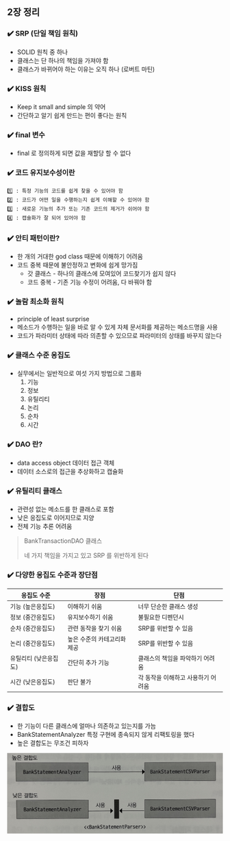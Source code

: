 ## 2장 정리

### ✔️ SRP (단일 책임 원칙)
- SOLID 원칙 중 하나
- 클래스는 단 하나의 책임을 가져야 함
- 클래스가 바뀌어야 하는 이유는 오직 하나 (로버트 마틴)

### ✔️ KISS 원칙
- Keep it small and simple 의 약어
- 간단하고 알기 쉽게 만드는 편이 좋다는 원칙

### ✔️ final 변수
- final 로 정의하게 되면 값을 재할당 할 수 없다

### ✔️ 코드 유지보수성이란
    1️⃣ : 특정 기능의 코드를 쉽게 찾을 수 있어야 함
    2️⃣ : 코드가 어떤 일을 수행하는지 쉽게 이해할 수 있어야 함
    3️⃣ : 새로운 기능의 추가 또는 기존 코드의 제거가 쉬어야 함
    4️⃣ : 캡슐화가 잘 되어 있어야 함

### ✔️ 안티 패턴이란?
- 한 개의 거대한 god class 때문에 이해하기 어려움
- 코드 중복 때문에 불안정하고 변화에 쉽게 망가짐
  - 갓 클래스 - 하나의 클래스에  모여있어 코드찾기가 쉽지 않다
  - 코드 중복 - 기존 기능 수정이 어려움, 다 바꿔야 함

### ✔️ 놀람 최소화 원칙
- principle of least surprise
- 메소드가 수행하는 일을 바로 알 수 있게 자체 문서화를 제공하는 메소드명을 사용
- 코드가 파라미터 상태에 따라 의존할 수 있으므로 파라미터의 상태를 바꾸지 않는다

### ✔️ 클래스 수준 응집도
- 실무에서는 일반적으로 여섯 가지 방법으로 그룹화
  1. 기능
  2. 정보
  3. 유틸리티
  4. 논리
  5. 순차
  6. 시간

### ✔️ DAO 란?
- data access object 데이터 접근 객체
- 데이터 소스로의 접근을 추상화하고 캡슐화

### ✔️ 유틸리티 클래스
- 관련성 없는 메소드를 한 클래스로 포함
- 낮은 응집도로 이어지므로 지양
- 전체 기능 추론 어려움

> BankTransactionDAO 클래스
> 
> 네 가지 책임을 가지고 있고 SRP 를 위반하게 된다

### ✔️ 다양한 응집도 수준과 장단점
| 응집도 수준      | 장점            | 단점                  |
|-------------|---------------|---------------------|
| 기능 (높은응집도)  | 이해하기 쉬움       | 너무 단순한 클래스 생성       |
| 정보 (중간응집도)  | 유지보수하기 쉬움     | 불필요한 디펜던시           |
| 순차 (중간응집도)  | 관련 동작을 찾기 쉬움  | SRP를 위반할 수 있음       |
| 논리 (중간응집도)  | 높은 수준의 카테고리화 제공 | SRP를 위반할 수 있음       |
| 유틸리티 (낮은응집도) | 간단히 추가 기능     | 클래스의 책임을 파악하기 어려움   |
| 시간 (낮은응집도)  | 판단 불가         | 각 동작을 이해하고 사용하기 어려움 |

### ✔️ 결합도
- 한 기능이 다른 클래스에 얼마나 의존하고 있는지를 가늠
- BankStatementAnalyzer 특정 구현에 종속되지 않게 리팩토링을 했다
- 높은 결합도는 무조건 피하자

![결합을 약하게!](./main/resources/dependency.jpeg)

